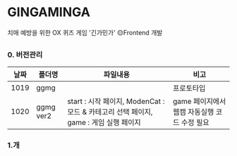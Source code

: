 # GINGAMINGA
치매 예방을 위한 OX 퀴즈 게임 '긴가민가'
🟡Frontend 개발 

### 0. 버전관리
|날짜|폴더명|파일내용|비고|
|--|--|--|--|
|1019|ggmg||프로토타입|
|1020|ggmg ver2|start : 시작 페이지, ModenCat : 모드 & 카테고리 선택 페이지, game : 게임 실행 페이지|game 페이지에서 웹캠 자동실행 코드 수정 필요|

### 1.개
